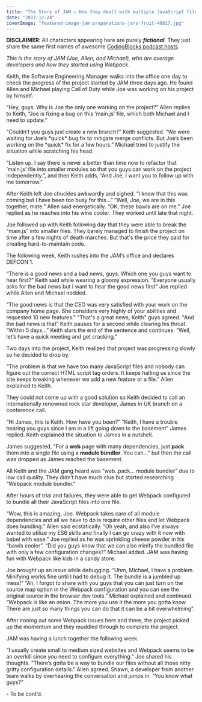```yaml
---
title: "The Story of JAM – How they dealt with multiple JavaScript files"
date: "2017-12-24"
coverImage: "featured-image-jam-preparations-jars-fruit-48817.jpg"
---
```


**DISCLAIMER**: All characters appearing here are purely _**fictional**_. They just share the same first names of awesome [CodingBlocks podcast hosts](https://www.codingblocks.net/about/).

_This is the story of JAM (Joe, Allen, and Michael), who are average developers and how they started using Webpack._

Keith, the Software Engineering Manager walks into the office one day to check the progress of the project started by JAM three days ago. He found Allen and Michael playing Call of Duty while Joe was working on his project by himself.

“Hey, guys. Why is Joe the only one working on the project?” Allen replies to Keith, “Joe is fixing a bug on this ‘main.js’ file, which both Michael and I need to update.”

“Couldn’t you guys just create a new branch?” Keith suggested. “We were waiting for Joe’s \*quick\* bug fix to mitigate merge conflicts. But Joe’s been working on the \*quick\* fix for a few hours.” Michael tried to justify the situation while scratching his head.

“Listen up. I say there is never a better than time now to refactor that ‘main.js’ file into smaller modules so that you guys can work on the project independently.”, and then Keith adds, “And Joe, I want you to follow up with me tomorrow.”

After Keith left Joe chuckles awkwardly and sighed. “I knew that this was coming but I have been too busy for this...” “Well, Joe, we are in this together, mate.” Allen said energetically. “OK, these bawls are on me.” Joe replied as he reaches into his wine cooler. They worked until late that night.

Joe followed up with Keith following day that they were able to break the “main.js” into smaller files. They barely managed to finish the project on time after a few nights of death marches. But that's the price they paid for creating hard-to-maintain code.

The following week, Keith rushes into the JAM’s office and declares DEFCON 1.

“There is a good news and a bad news, guys. Which one you guys want to hear first?” Keith said while wearing a gloomy expression. “Everyone usually asks for the bad news but I want to hear the good news first” Joe replied while Allen and Michael nodded.

“The good news is that the CEO was very satisfied with your work on the company home page. She considers very highly of your abilities and requested 10 new features." "That's a great news, Keith" guys agreed. "And the bad news is that” Keith pauses for a second while clearing his throat. “Within 5 days…” Keith slurs the end of the sentence and continues. “Well, let’s have a quick meeting and get cracking.”

Two days into the project, Keith realized that project was progressing slowly so he decided to drop by.

“The problem is that we have too many JavaScript files and nobody can figure out the correct HTML script tag orders. It keeps halting us since the site keeps breaking whenever we add a new feature or a file.” Allen explained to Keith.

They could not come up with a good solution so Keith decided to call an internationally renowned rock star developer, James in UK branch on a conference call.

“Hi James, this is Keith. How have you been?” “Keith, I have a trouble hearing you guys since I am in a lift going down to the basement” James replied. Keith explained the situation to James in a nutshell.

James suggested, "For a **web** page with many dependencies, just **pack** them into a single file using a **module bundler**. You can…” but then the call was dropped as James reached the basement.

All Keith and the JAM gang heard was “web..pack… module bundler” due to low call quality. They didn’t have much clue but started researching “Webpack module bundler.”

After hours of trial and failures, they were able to get Webpack configured to bundle all their JavaScript files into one file.

“Wow, this is amazing, Joe. Webpack takes care of all module dependencies and all we have to do is require other files and let Webpack does bundling.” Allen said ecstatically. “Oh yeah, and also I’ve always wanted to utilize my ES6 skills and finally I can go crazy with it now with babel with ease.” Joe replied as he was sprinkling cheese powder in his “bawls cooler”. “Did you guys know that we can also minify the bundled file with only a few configuration changes?” Michael added. JAM was having fun with Webpack like kids in a candy store.

Joe brought up an issue while debugging. “Uhm, Michael, I have a problem. Minifying works fine until I had to debug it. The bundle is a jumbled up mess!” “Ah, I forgot to share with you guys that you can just turn on the source map option in the Webpack configuration and you can see the original source in the browser dev tools.” Michael explained and continued. “Webpack is like an onion. The more you use it the more you gotta know. There are just so many things you can do that it can be a bit overwhelming”.

After ironing out some Webpack issues here and there, the project picked up the momentum and they muddled through to complete the project.

JAM was having a lunch together the following week.

“I usually create small to medium sized websites and Webpack seems to be an overkill since you need to configure everything.” Joe shared his thoughts. “There’s gotta be a way to bundle our files without all those nitty gritty configuration details.” Allen agreed. Shawn, a developer from another team walks by overhearing the conversation and jumps in. “You know what guys?”

\- To be cont’d.
